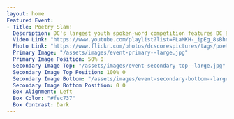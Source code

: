 ```yaml
---
layout: home
Featured Event:
- Title: Poetry Slam!
  Description: DC's largest youth spoken-word competition features DC SCORES students performing their original works of poetry.
  Video Link: "https://www.youtube.com/playlist?list=PLaMKH-_ipEg_8sBhnn6F1zM5l_GE7jIFh"
  Photo Link: "https://www.flickr.com/photos/dcscorespictures/tags/poetryslam/"
  Primary Image: "/assets/images/event-primary--large.jpg"
  Primary Image Position: 50% 0
  Secondary Image Top: "/assets/images/event-secondary-top--large.jpg"
  Secondary Image Top Position: 100% 0
  Secondary Image Bottom: "/assets/images/event-secondary-bottom--large.jpg"
  Secondary Image Bottom Position: 0 0
  Box Alignment: Left
  Box Color: "#fec737"
  Box Contrast: Dark 
---
```


